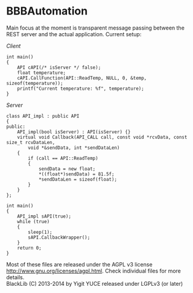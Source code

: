 BBBAutomation
=============
Main focus at the moment is transparent message passing between the REST server and the actual application.  Current setup:

_Client_
```
int main()
{
    API cAPI(/* isServer */ false);
    float temperature;
    cAPI.CallFunction(API::ReadTemp, NULL, 0, &temp, sizeof(temperature));
    printf("Current temperature: %f", temperature);
}
```

_Server_
```
class API_impl : public API
{
public:
    API_impl(bool isServer) : API(isServer) {}
    virtual void Callback(API_CALL call, const void *rcvData, const size_t rcvDataLen, 
        void *&sendData, int *sendDataLen)
    {
        if (call == API::ReadTemp)
        {
            sendData = new float;
            *((float*)sendData) = 81.5f;
            *sendDataLen = sizeof(float);
        }
    }
};

int main()
{
    API_impl sAPI(true);
    while (true)
    {
        sleep(1);
        sAPI.CallbackWrapper();
    }
    return 0;
}
```

Most of these files are released under the AGPL v3 license <http://www.gnu.org/licenses/agpl.html>.  Check individual files for more details.<br/>
BlackLib (C) 2013-2014 by Yigit YUCE released under LGPLv3 (or later)
 
